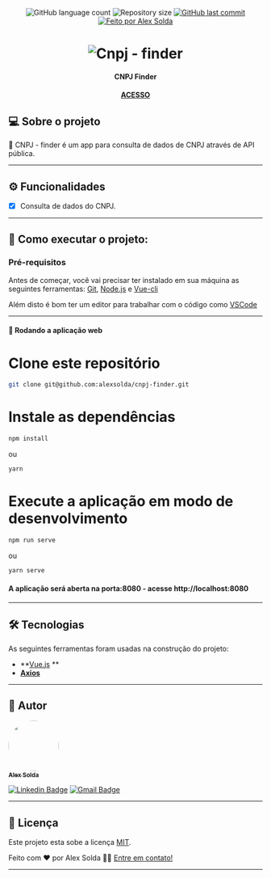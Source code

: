 <p align="center">
  <img alt="GitHub language count" src="https://img.shields.io/github/languages/count/alexsolda/cnpj-finder">

  <img alt="Repository size" src="https://img.shields.io/github/repo-size/alexsolda/cnpj-finder">
  
  <a href="https://github.com/alexsolda/cnpj-finder/commits/master">
    <img alt="GitHub last commit" src="https://img.shields.io/github/last-commit/alexsolda/cnpj-finder">
  </a>
   

  <a href="https://www.linkedin.com/in/alexsolda/">
    <img alt="Feito por Alex Solda" src="https://img.shields.io/badge/feito%20por-Alex-Solda">
  </a>
 
  
 
</p>
<h1 align="center">
    <img alt="Cnpj - finder" title="#cnpjfinder" src="https://user-images.githubusercontent.com/62905501/126878626-56068e60-0275-4488-9d60-8189cd2b533f.png" />
</h1>

<h4 align="center"> 
  CNPJ Finder
</h4>

<h4 align="center">
  <a href="https://cnpj-finder.netlify.app/">ACESSO</a>
</h4>






## 💻 Sobre o projeto

:bank: CNPJ - finder é um app para consulta de dados de CNPJ através de API pública.


---

## ⚙️ Funcionalidades

- [x] Consulta de dados do CNPJ.

---


## 🚀 Como executar o projeto:

### Pré-requisitos

Antes de começar, você vai precisar ter instalado em sua máquina as seguintes ferramentas:
[Git](https://git-scm.com), [Node.js](https://nodejs.org/en/) e [Vue-cli](https://cli.vuejs.org/)

Além disto é bom ter um editor para trabalhar com o código como [VSCode](https://code.visualstudio.com/)

---

#### 🧭 Rodando a aplicação web


# Clone este repositório
```bash
git clone git@github.com:alexsolda/cnpj-finder.git
```


# Instale as dependências
```bash
npm install
```

ou

```bash
yarn
```


# Execute a aplicação em modo de desenvolvimento
```bash
npm run serve
```

ou

```bash
yarn serve
```

#### A aplicação será aberta na porta:8080 - acesse http://localhost:8080



---

## 🛠 Tecnologias

As seguintes ferramentas foram usadas na construção do projeto:

-   **[Vue.js](https://vuejs.org/) **
-   **[Axios](https://github.com/axios/axios)**


---

## 🦸 Autor

<a href="https://www.linkedin.com/in/alexsolda/">
 <img style="border-radius: 50%;" src="https://avatars.githubusercontent.com/u/62905501?s=400&u=7428ae3671383502899fdcdd32952de1dc61a4c6&v=4" width="100px;" alt=""/>
 <br />
 <sub><b>Alex Solda</b></sub></a> 
 <br />

[![Linkedin Badge](https://img.shields.io/badge/-Alex-blue?style=flat-square&logo=Linkedin&logoColor=white&link=https://www.linkedin.com/in/alexsolda/)](https://www.linkedin.com/in/alexsolda/) 
[![Gmail Badge](https://img.shields.io/badge/-alexsoldaa@gmail.com-c14438?style=flat-square&logo=Gmail&logoColor=white&link=mailto:alexsoldaa@gmail.com)](mailto:alexsoldaa@gmail.com)

---

## 📝 Licença

Este projeto esta sobe a licença [MIT](https://github.com/alexsolda/mybank-app/blob/developing/LICENSE).

Feito com ❤️ por Alex Solda 👋🏽 [Entre em contato!](https://www.linkedin.com/in/alexsolda/)

---
